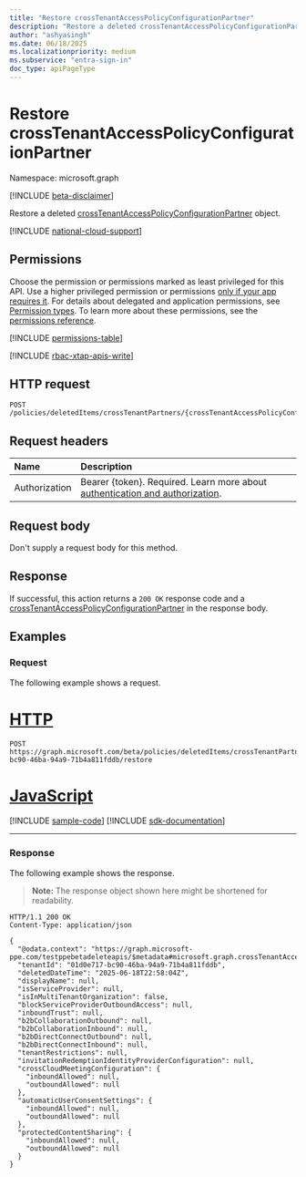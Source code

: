 ```yaml
---
title: "Restore crossTenantAccessPolicyConfigurationPartner"
description: "Restore a deleted crossTenantAccessPolicyConfigurationPartner object."
author: "ashyasingh"
ms.date: 06/18/2025
ms.localizationpriority: medium
ms.subservice: "entra-sign-in"
doc_type: apiPageType
---
```


# Restore crossTenantAccessPolicyConfigurationPartner

Namespace: microsoft.graph

[!INCLUDE [beta-disclaimer](../../includes/beta-disclaimer.md)]

Restore a deleted [crossTenantAccessPolicyConfigurationPartner](../resources/crosstenantaccesspolicyconfigurationpartner.md) object. 

[!INCLUDE [national-cloud-support](../../includes/global-only.md)]

## Permissions

Choose the permission or permissions marked as least privileged for this API. Use a higher privileged permission or permissions [only if your app requires it](/graph/permissions-overview#best-practices-for-using-microsoft-graph-permissions). For details about delegated and application permissions, see [Permission types](/graph/permissions-overview#permission-types). To learn more about these permissions, see the [permissions reference](/graph/permissions-reference).

<!-- {
  "blockType": "permissions",
  "name": "crosstenantaccesspolicyconfigurationpartner-restore-permissions"
}
-->
[!INCLUDE [permissions-table](../includes/permissions/crosstenantaccesspolicyconfigurationpartner-restore-permissions.md)]

[!INCLUDE [rbac-xtap-apis-write](../includes/rbac-for-apis/rbac-xtap-apis-write.md)]

## HTTP request

<!-- {
  "blockType": "ignored"
}
-->
``` http
POST /policies/deletedItems/crossTenantPartners/{crossTenantAccessPolicyConfigurationPartnerId}/restore
```

## Request headers

|Name|Description|
|:---|:---|
|Authorization|Bearer {token}. Required. Learn more about [authentication and authorization](/graph/auth/auth-concepts).|

## Request body

Don't supply a request body for this method.

## Response

If successful, this action returns a `200 OK` response code and a [crossTenantAccessPolicyConfigurationPartner](../resources/crosstenantaccesspolicyconfigurationpartner.md) in the response body.

## Examples

### Request

The following example shows a request.
# [HTTP](#tab/http)
<!-- {
  "blockType": "request",
  "name": "crosstenantaccesspolicyconfigurationpartnerthis.restore"
}
-->
``` http
POST https://graph.microsoft.com/beta/policies/deletedItems/crossTenantPartners/01d0e717-bc90-46ba-94a9-71b4a811fddb/restore
```

# [JavaScript](#tab/javascript)
[!INCLUDE [sample-code](../includes/snippets/javascript/crosstenantaccesspolicyconfigurationpartnerthisrestore-javascript-snippets.md)]
[!INCLUDE [sdk-documentation](../includes/snippets/snippets-sdk-documentation-link.md)]

---

### Response

The following example shows the response.
>**Note:** The response object shown here might be shortened for readability.
<!-- {
  "blockType": "response",
  "truncated": true,
  "@odata.type": "microsoft.graph.crossTenantAccessPolicyConfigurationPartner"
}
-->
```http
HTTP/1.1 200 OK
Content-Type: application/json

{
  "@odata.context": "https://graph.microsoft-ppe.com/testppebetadeleteapis/$metadata#microsoft.graph.crossTenantAccessPolicyConfigurationPartner",
  "tenantId": "01d0e717-bc90-46ba-94a9-71b4a811fddb",
  "deletedDateTime": "2025-06-18T22:58:04Z",
  "displayName": null,
  "isServiceProvider": null,
  "isInMultiTenantOrganization": false,
  "blockServiceProviderOutboundAccess": null,
  "inboundTrust": null,
  "b2bCollaborationOutbound": null,
  "b2bCollaborationInbound": null,
  "b2bDirectConnectOutbound": null,
  "b2bDirectConnectInbound": null,
  "tenantRestrictions": null,
  "invitationRedemptionIdentityProviderConfiguration": null,
  "crossCloudMeetingConfiguration": {
    "inboundAllowed": null,
    "outboundAllowed": null
  },
  "automaticUserConsentSettings": {
    "inboundAllowed": null,
    "outboundAllowed": null
  },
  "protectedContentSharing": {
    "inboundAllowed": null,
    "outboundAllowed": null
  }
}
```
